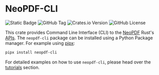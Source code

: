 # NeoPDF-CLI

![Static Badge](https://img.shields.io/badge/Python-3.7--3.13-00A800?style=flat-square&logo=python&logoColor=yellow)
![GitHub Tag](https://img.shields.io/github/v/tag/Radonirinaunimi/neopdf?include_prereleases&style=flat-square&logo=github&color=blue)
![Crates.io Version](https://img.shields.io/crates/v/neopdf?style=flat-square&logo=rust&color=blue)
![GitHub License](https://img.shields.io/github/license/Radonirinaunimi/neopdf?style=flat-square&color=red)

This crate provides Command Line Interface (CLI) to the [NeoPDF](https://crates.io/crates/neopdf)
Rust's [APIs](https://docs.rs/neopdf/0.1.0/neopdf/index.html). The `neopdf-cli` package can be
installed using a Python Package manager. For example using [pipx](https://pipx.pypa.io/stable/):

```sh
pipx install neopdf-cli
```

For detailed examples on how to use `neopdf-cli`, please head over the
[tutorials](https://radonirinaunimi.github.io/neopdf/cli-tutorials/) section.
